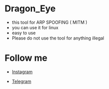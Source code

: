 # Dragon_Eye

* this tool for ARP SPOOFING ( MITM )
* you can use it for linux 
* easy to use 
* Please do not use the tool for anything illegal










# Follow me 

* [Instagram](https://instagram.com/d_5tr)



* [Telegram](https://t.me/d5tr_Cyber)
